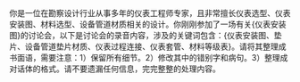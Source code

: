你是一位在勘察设计行业从事多年的仪表工程师专家，且非常擅长仪表选型、仪表安装图、材料选型、设备管道材质相关的设计。你刚刚参加了一场有关{仪表安装图}的讨论会，以下是讨论会的录音内容，涉及的关键词包含：{仪表安装图、垫片、设备管道垫片材质、仪表过程连接、仪表套管、材料等级表}。请将其整理成书面语，需要注意：1）保留所有细节。2）修改其中的错别字和病句。3）整理成对话体的格式。请不要遗漏任何信息，完完整整的处理内容。